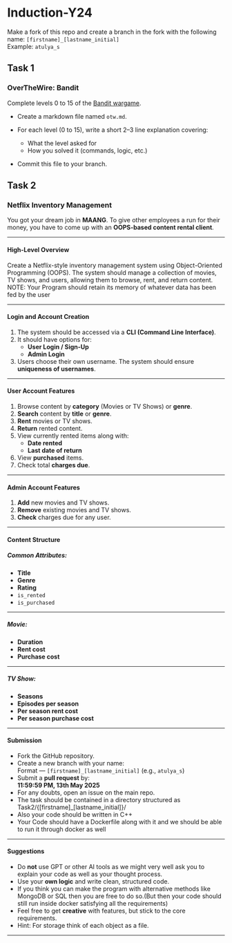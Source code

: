 # Induction-Y24

Make a fork of this repo and create a branch in the fork with the following name: `[firstname]_[lastname_initial]`  
Example: `atulya_s`

## Task 1

### OverTheWire: Bandit  

Complete levels 0 to 15 of the [Bandit wargame](http://overthewire.org/wargames/bandit/).

- Create a markdown file named `otw.md`.
- For each level (0 to 15), write a short 2–3 line explanation covering:
  - What the level asked for
  - How you solved it (commands, logic, etc.)

- Commit this file to your branch.

## Task 2
### Netflix Inventory Management

You got your dream job in **MAANG**. To give other employees a run for their money, you have to come up with an **OOPS-based content rental client**.

---

#### High-Level Overview

Create a Netflix-style inventory management system using Object-Oriented Programming (OOPS). The system should manage a collection of movies, TV shows, and users, allowing them to browse, rent, and return content.
NOTE: Your Program should retain its memory of whatever data has been fed by the user

---

#### Login and Account Creation

1. The system should be accessed via a **CLI (Command Line Interface)**.
2. It should have options for:
   - **User Login / Sign-Up**
   - **Admin Login**
3. Users choose their own username. The system should ensure **uniqueness of usernames**.

---

#### User Account Features

1. Browse content by **category** (Movies or TV Shows) or **genre**.
2. **Search** content by **title** or **genre**.
3. **Rent** movies or TV shows.
4. **Return** rented content.
5. View currently rented items along with:
   - **Date rented**
   - **Last date of return**
6. View **purchased** items.
7. Check total **charges due**.

---

####  Admin Account Features

1. **Add** new movies and TV shows.
2. **Remove** existing movies and TV shows.
3. **Check** charges due for any user.

---

#### Content Structure

##### Common Attributes:
- **Title**
- **Genre**
- **Rating**
- `is_rented`
- `is_purchased`

---

##### Movie:
- **Duration**
- **Rent cost**
- **Purchase cost**

---

##### TV Show:
- **Seasons**
- **Episodes per season**
- **Per season rent cost**
- **Per season purchase cost**
---

#### Submission

- Fork the GitHub repository.
- Create a new branch with your name:  
  Format — `[firstname]_[lastname_initial]` (e.g., `atulya_s`)
- Submit a **pull request** by:  
   **11:59:59 PM, 13th May 2025**
- For any doubts, open an issue on the main repo.
- The task should be contained in a directory structured as Task2/{[firstname]_[lastname_initial]}/
- Also your code should be written in C++
- Your Code should have a Dockerfile along with it and we should be able to run it through docker as well
---

#### Suggestions

- Do **not** use GPT or other AI tools as we might very well ask you to explain your code as well as your thought process.
- Use your **own logic** and write clean, structured code.
- If you think you can make the program with alternative methods like MongoDB or SQL then you are free to do so.(But then your code should still run inside docker satisfying all the requirements)
- Feel free to get **creative** with features, but stick to the core requirements.
- Hint: For storage think of each object as a file.
---

